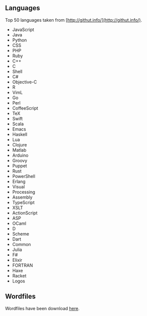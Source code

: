 ## Languages

Top 50 languages taken from [http://githut.info/](http://githut.info/).

+ JavaScript
+ Java
+ Python
+ CSS
+ PHP
+ Ruby
+ C++
+ C
+ Shell
+ C#
+ Objective-C
+ R
+ VimL
+ Go
+ Perl
+ CoffeeScript
+ TeX
+ Swift
+ Scala
+ Emacs
+ Haskell
+ Lua
+ Clojure
+ Matlab
+ Arduino
+ Groovy
+ Puppet
+ Rust
+ PowerShell
+ Erlang
+ Visual
+ Processing
+ Assembly
+ TypeScript
+ XSLT
+ ActionScript
+ ASP
+ OCaml
+ D
+ Scheme
+ Dart
+ Common
+ Julia
+ F#
+ Elixir
+ FORTRAN
+ Haxe
+ Racket
+ Logos

## Wordfiles

Wordfiles have been download [here](http://www.ultraedit.com/downloads/extras/wordfiles.html).

